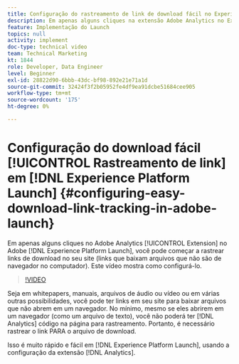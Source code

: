 ```yaml
---
title: Configuração do rastreamento de link de download fácil no Experience Platform Launch
description: Em apenas alguns cliques na extensão Adobe Analytics no Experience Platform Launch, você pode começar a rastrear links de download no seu site (links que baixam arquivos que não são de navegador no computador). Este vídeo mostra como configurá-lo.
feature: Implementação do Launch
topics: null
activity: implement
doc-type: technical video
team: Technical Marketing
kt: 1844
role: Developer, Data Engineer
level: Beginner
exl-id: 28822d90-6bbb-43dc-bf98-892e21e71a1d
source-git-commit: 32424f3f2b05952fe4df9ea91dcbe51684cee905
workflow-type: tm+mt
source-wordcount: '175'
ht-degree: 0%

---
```


# Configuração do download fácil [!UICONTROL Rastreamento de link] em [!DNL Experience Platform Launch] {#configuring-easy-download-link-tracking-in-adobe-launch}

Em apenas alguns cliques no Adobe Analytics [!UICONTROL Extension] no Adobe [!DNL Experience Platform Launch], você pode começar a rastrear links de download no seu site (links que baixam arquivos que não são de navegador no computador). Este vídeo mostra como configurá-lo.

>[!VIDEO](https://video.tv.adobe.com/v/25762/?quality=12)

Seja em whitepapers, manuais, arquivos de áudio ou vídeo ou em várias outras possibilidades, você pode ter links em seu site para baixar arquivos que não abrem em um navegador. No mínimo, mesmo se eles abrirem em um navegador (como um arquivo de texto), você não poderá ter [!DNL Analytics] código na página para rastreamento. Portanto, é necessário rastrear o link PARA o arquivo de download.

Isso é muito rápido e fácil em [!DNL Experience Platform Launch], usando a configuração da extensão [!DNL Analytics].
